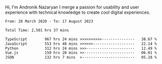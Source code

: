 Hi, I'm Andronik Nazaryan
I merge a passion for usability and user experience with technical knowledge to create cool digital experiences.


<!--START_SECTION:waka-->

```txt
From: 28 March 2020 - To: 17 August 2023

Total Time: 2,501 hrs 37 mins

TypeScript        967 hrs 24 mins >>>>>>>>>>---------------   38.67 %
JavaScript        553 hrs 48 mins >>>>>>-------------------   22.14 %
Python            312 hrs 24 mins >>>----------------------   12.49 %
Vue.js            150 hrs 20 mins >>-----------------------   06.01 %
JSON              132 hrs 7 mins  >------------------------   05.28 %
```

<!--END_SECTION:waka-->
